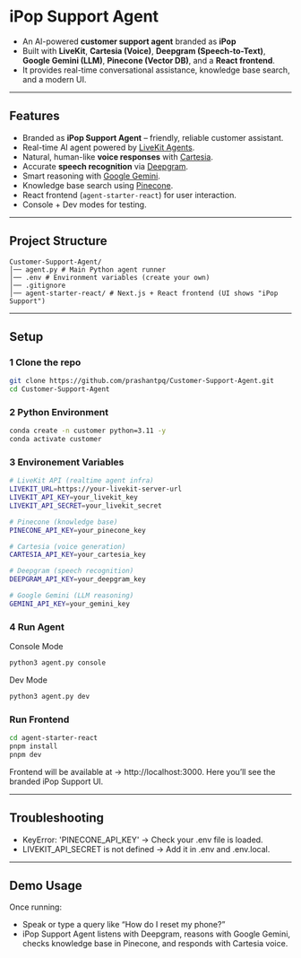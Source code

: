 # iPop Support Agent

- An AI-powered **customer support agent** branded as **iPop**  
- Built with **LiveKit**, **Cartesia (Voice)**, **Deepgram (Speech-to-Text)**, **Google Gemini (LLM)**, **Pinecone (Vector DB)**, and a **React frontend**.  
- It provides real-time conversational assistance, knowledge base search, and a modern UI.

---

## Features
- Branded as **iPop Support Agent** – friendly, reliable customer assistant.
- Real-time AI agent powered by [LiveKit Agents](https://docs.livekit.io/agents/).
- Natural, human-like **voice responses** with [Cartesia](https://cartesia.ai/).
- Accurate **speech recognition** via [Deepgram](https://deepgram.com/).
- Smart reasoning with [Google Gemini](https://deepmind.google/technologies/gemini/).
- Knowledge base search using [Pinecone](https://www.pinecone.io/).
- React frontend (`agent-starter-react`) for user interaction.
- Console + Dev modes for testing.

---

## Project Structure
```
Customer-Support-Agent/
│── agent.py # Main Python agent runner
│── .env # Environment variables (create your own)
│── .gitignore
│── agent-starter-react/ # Next.js + React frontend (UI shows "iPop Support")

```
---

## Setup

### 1️ Clone the repo
```bash
git clone https://github.com/prashantpq/Customer-Support-Agent.git
cd Customer-Support-Agent
```

### 2 Python Environment
```bash
conda create -n customer python=3.11 -y
conda activate customer
```

### 3 Environement Variables
```bash
# LiveKit API (realtime agent infra)
LIVEKIT_URL=https://your-livekit-server-url
LIVEKIT_API_KEY=your_livekit_key
LIVEKIT_API_SECRET=your_livekit_secret

# Pinecone (knowledge base)
PINECONE_API_KEY=your_pinecone_key

# Cartesia (voice generation)
CARTESIA_API_KEY=your_cartesia_key

# Deepgram (speech recognition)
DEEPGRAM_API_KEY=your_deepgram_key

# Google Gemini (LLM reasoning)
GEMINI_API_KEY=your_gemini_key

```

### 4 Run Agent
Console Mode
```bash
python3 agent.py console
```

Dev Mode
```bash
python3 agent.py dev
```

### Run Frontend
```bash
cd agent-starter-react
pnpm install
pnpm dev
```
Frontend will be available at -> http://localhost:3000.
Here you’ll see the branded iPop Support UI. 

---

## Troubleshooting
- KeyError: 'PINECONE_API_KEY' → Check your .env file is loaded.
- LIVEKIT_API_SECRET is not defined → Add it in .env and .env.local.

---

## Demo Usage
Once running:
- Speak or type a query like “How do I reset my phone?”
- iPop Support Agent listens with Deepgram, reasons with Google Gemini, checks knowledge base in Pinecone, and responds with Cartesia voice.